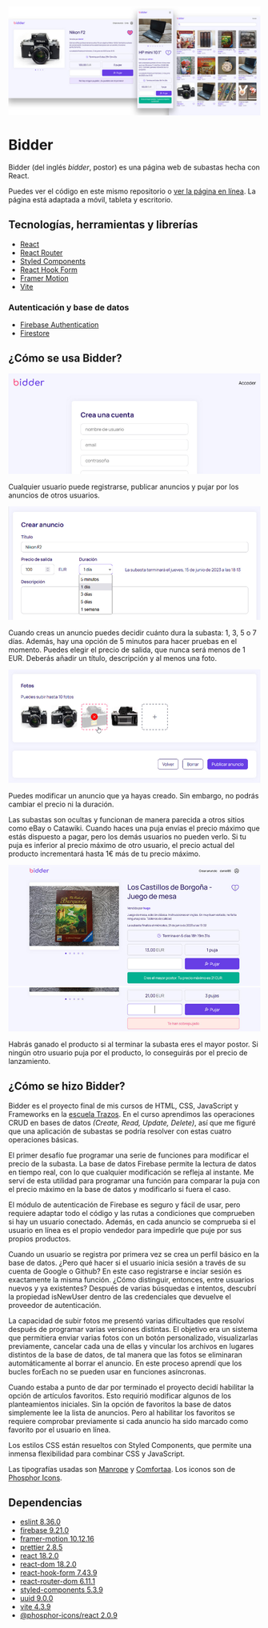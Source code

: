 ![Bidder](/public/assets/samples/bidder.jpg)

# Bidder

Bidder (del inglés _bidder_, postor) es una página web de subastas hecha con React.

Puedes ver el código en este mismo repositorio o [ver la página en línea](https://bidder.onrender.com/). La página está adaptada a móvil, tableta y escritorio.

## Tecnologías, herramientas y librerías

- [React](https://react.dev/)
- [React Router](https://reactrouter.com/en/main)
- [Styled Components](https://styled-components.com/)
- [React Hook Form](https://react-hook-form.com/)
- [Framer Motion](https://www.framer.com/motion/)
- [Vite](https://vitejs.dev/)

### Autenticación y base de datos

- [Firebase Authentication](https://firebase.google.com/)
- [Firestore](https://firebase.google.com/)

## ¿Cómo se usa Bidder?

![Sign up](/public/assets/samples/signup.jpg)

Cualquier usuario puede registrarse, publicar anuncios y pujar por los anuncios de otros usuarios.

![Add item](/public/assets/samples/add-item.jpg)

Cuando creas un anuncio puedes decidir cuánto dura la subasta: 1, 3, 5 o 7 días. Además, hay una opción de 5 minutos para hacer pruebas en el momento. Puedes elegir el precio de salida, que nunca será menos de 1 EUR. Deberás añadir un título, descripción y al menos una foto.

![Upload pictures](/public/assets/samples/upload-pictures.jpg)

Puedes modificar un anuncio que ya hayas creado. Sin embargo, no podrás cambiar el precio ni la duración.

Las subastas son ocultas y funcionan de manera parecida a otros sitios como eBay o Catawiki. Cuando haces una puja envías el precio máximo que estás dispuesto a pagar, pero los demás usuarios no pueden verlo. Si tu puja es inferior al precio máximo de otro usuario, el precio actual del producto incrementará hasta 1€ más de tu precio máximo.

![Item](/public/assets/samples/item.jpg)
![Outbid](/public/assets/samples/outbid.jpg)

Habrás ganado el producto si al terminar la subasta eres el mayor postor. Si ningún otro usuario puja por el producto, lo conseguirás por el precio de lanzamiento.

<!-- ![Place bid](/public/assets/samples/place-bid.jpg) -->

## ¿Cómo se hizo Bidder?

Bidder es el proyecto final de mis cursos de HTML, CSS, JavaScript y Frameworks en la [escuela Trazos](https://trazos.net/desarrollo-web/). En el curso aprendimos las operaciones CRUD en bases de datos _(Create, Read, Update, Delete)_, así que me figuré que una aplicación de subastas se podría resolver con estas cuatro operaciones básicas.

El primer desafío fue programar una serie de funciones para modificar el precio de la subasta. La base de datos Firebase permite la lectura de datos en tiempo real, con lo que cualquier modificación se refleja al instante. Me serví de esta utilidad para programar una función para comparar la puja con el precio máximo en la base de datos y modificarlo si fuera el caso.

El módulo de autenticación de Firebase es seguro y fácil de usar, pero requiere adaptar todo el código y las rutas a condiciones que comprueben si hay un usuario conectado. Además, en cada anuncio se comprueba si el usuario en línea es el propio vendedor para impedirle que puje por sus propios productos.

Cuando un usuario se registra por primera vez se crea un perfil básico en la base de datos. ¿Pero qué hacer si el usuario inicia sesión a través de su cuenta de Google o Github? En este caso registrarse e inciar sesión es exactamente la misma función. ¿Cómo distinguir, entonces, entre usuarios nuevos y ya existentes? Después de varias búsquedas e intentos, descubrí la propiedad isNewUser dentro de las credenciales que devuelve el proveedor de autenticación.

La capacidad de subir fotos me presentó varias dificultades que resolví después de programar varias versiones distintas. El objetivo era un sistema que permitiera enviar varias fotos con un botón personalizado, visualizarlas previamente, cancelar cada una de ellas y vincular los archivos en lugares distintos de la base de datos, de tal manera que las fotos se eliminaran automáticamente al borrar el anuncio. En este proceso aprendí que los bucles forEach no se pueden usar en funciones asíncronas.

Cuando estaba a punto de dar por terminado el proyecto decidí habilitar la opción de artículos favoritos. Esto requirió modificar algunos de los planteamientos iniciales. Sin la opción de favoritos la base de datos simplemente lee la lista de anuncios. Pero al habilitar los favoritos se requiere comprobar previamente si cada anuncio ha sido marcado como favorito por el usuario en línea.

Los estilos CSS están resueltos con Styled Components, que permite una inmensa flexibilidad para combinar CSS y JavaScript.

Las tipografías usadas son [Manrope](https://fonts.google.com/specimen/Manrope) y [Comfortaa](https://fonts.google.com/specimen/Comfortaa). Los iconos son de [Phosphor Icons](https://phosphoricons.com/).

## Dependencias

- [eslint 8.36.0](https://www.npmjs.com/package/eslint)
- [firebase 9.21.0](https://www.npmjs.com/package/firebase)
- [framer-motion 10.12.16](https://www.npmjs.com/package/framer-motion)
- [prettier 2.8.5](https://www.npmjs.com/package/prettier)
- [react 18.2.0](https://www.npmjs.com/package/react)
- [react-dom 18.2.0](https://www.npmjs.com/package/react-dom)
- [react-hook-form 7.43.9](https://www.npmjs.com/package/react-hook-form)
- [react-router-dom 6.11.1](https://www.npmjs.com/package/react-router-dom)
- [styled-components 5.3.9](https://www.npmjs.com/package/styled-components)
- [uuid 9.0.0](https://www.npmjs.com/package/uuid)
- [vite 4.3.9](https://www.npmjs.com/package/vite)
- [@phosphor-icons/react 2.0.9](https://www.npmjs.com/package/@phosphor-icons/react)
